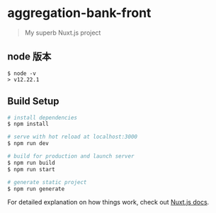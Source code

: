 # aggregation-bank-front

> My superb Nuxt.js project

## node 版本
```
$ node -v
> v12.22.1
```

## Build Setup

```bash
# install dependencies
$ npm install

# serve with hot reload at localhost:3000
$ npm run dev

# build for production and launch server
$ npm run build
$ npm run start

# generate static project
$ npm run generate
```

For detailed explanation on how things work, check out [Nuxt.js docs](https://nuxtjs.org).
